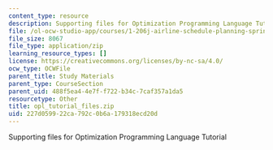 ```yaml
---
content_type: resource
description: Supporting files for Optimization Programming Language Tutorial
file: /ol-ocw-studio-app/courses/1-206j-airline-schedule-planning-spring-2003/227d059922ca792c0b6a179318ecd20d_opl_tutorial_files.zip
file_size: 8067
file_type: application/zip
learning_resource_types: []
license: https://creativecommons.org/licenses/by-nc-sa/4.0/
ocw_type: OCWFile
parent_title: Study Materials
parent_type: CourseSection
parent_uid: 488f5ea4-4e7f-f722-b34c-7caf357a1da5
resourcetype: Other
title: opl_tutorial_files.zip
uid: 227d0599-22ca-792c-0b6a-179318ecd20d
---
```

Supporting files for Optimization Programming Language Tutorial